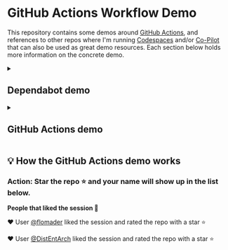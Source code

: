 # GitHub Actions Workflow Demo

This repository contains some demos around [GitHub Actions](https://docs.github.com/en/actions), and references to other repos where I'm running [Codespaces](https://github.com/features/codespaces) and/or [Co-Pilot](https://github.com/features/copilot) that can also be used as great demo resources. Each section below holds more information on the concrete demo.

<details>
<summary><h2>Dependabot demo</h2></summary>

### How to activate

settings -> security and analysis -> enable version updates

### How to add dependabot

To get started with Dependabot version updates, you'll need to specify which  package ecosystems to update and where the package manifests are located.  Please see the documentation for all configuration options:
https://docs.github.com/github/administering-a-repository/configuration-options-for-dependency-updates

```
version: 2
updates:
  - package-ecosystem: "github actions" # See documentation for possible values
    directory: "/" # Location of package manifests
    schedule:
      interval: "weekly"
```

</details>

<!--
<details>
<summary><h2>Codespaces demo</h2></summary>


we are going to use my personal demo repository 
https://github.com/jetzlstorfer/plattentests-go

1. go build
2. make run 
3. make run-function

</details>

<details>
<summary><h2>Co-pilot demo</h2></summary>

https://github.com/jetzlstorfer/plattentests-go 

in golang

e.g. adding functions to calculate prime numbers or to print text in a specific color

</details>
-->

<details>
<summary><h2>GitHub Actions demo</h2></summary>

The idea of the workflow with GitHub Actions is to automatically add a new entry to the list below when someone stars the repo.

The workflow file can be found in `.github/workflows/ratings.yml`. 

![permissions](./assets/actions-permissions.png)

</details>

## 💡 How the GitHub Actions demo works 

### Action: Star the repo ⭐ and your name will show up in the list below.

**People that liked the session 🥳**


❤️ User [@flomader](https://github.com/flomader) liked the session and rated the repo with a star ⭐

❤️ User [@DistEntArch](https://github.com/DistEntArch) liked the session and rated the repo with a star ⭐
